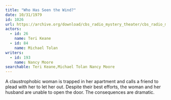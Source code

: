 ```yaml
---
title: "Who Has Seen the Wind?"
date: 10/31/1979
id: 1026
url: https://archive.org/download/cbs_radio_mystery_theater/cbs_radio_mystery_theater-1001-1050.zip/cbs_radio_mystery_theater-1001-1050%2Fcbsrmt_1026_who_has_seen_the_wind.mp3
actors:  
  - id: 26
    name: Teri Keane  
  - id: 84
    name: Michael Tolan
writers:  
  - id: 193
    name: Nancy Moore
searchable: Teri Keane,Michael Tolan Nancy Moore
---
```

A claustrophobic woman is trapped in her apartment and calls a friend to plead with her to let her out. Despite their best efforts, the woman and her husband are unable to open the door. The consequences are dramatic.